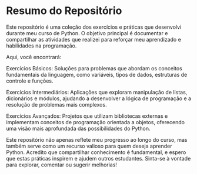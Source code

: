 # Resumo do Repositório

Este repositório é uma coleção dos exercícios e práticas que desenvolvi durante meu curso de Python. O objetivo principal é documentar e compartilhar as atividades que realizei para reforçar meu aprendizado e habilidades na programação.

Aqui, você encontrará:

Exercícios Básicos: Soluções para problemas que abordam os conceitos fundamentais da linguagem, como variáveis, tipos de dados, estruturas de controle e funções.

Exercícios Intermediários: Aplicações que exploram manipulação de listas, dicionários e módulos, ajudando a desenvolver a lógica de programação e a resolução de problemas mais complexos.

Exercícios Avançados: Projetos que utilizam bibliotecas externas e implementam conceitos de programação orientada a objetos, oferecendo uma visão mais aprofundada das possibilidades do Python.

Este repositório não apenas reflete meu progresso ao longo do curso, mas também serve como um recurso valioso para quem deseja aprender Python. Acredito que compartilhar conhecimento é fundamental, e espero que estas práticas inspirem e ajudem outros estudantes. Sinta-se à vontade para explorar, comentar ou sugerir melhorias!
